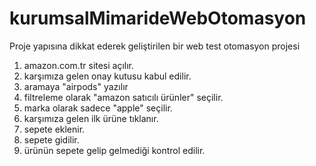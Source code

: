 # kurumsalMimarideWebOtomasyon
Proje yapısına dikkat ederek geliştirilen bir web test otomasyon projesi

1) amazon.com.tr sitesi açılır.
2) karşımıza gelen onay kutusu kabul edilir.
3) aramaya "airpods" yazılır
4) filtreleme olarak "amazon satıcılı ürünler" seçilir.
5) marka olarak sadece "apple" seçilir.
6) karşımıza gelen ilk ürüne tıklanır.
7) sepete eklenir.
8) sepete gidilir.
9) ürünün sepete gelip gelmediği kontrol edilir.
